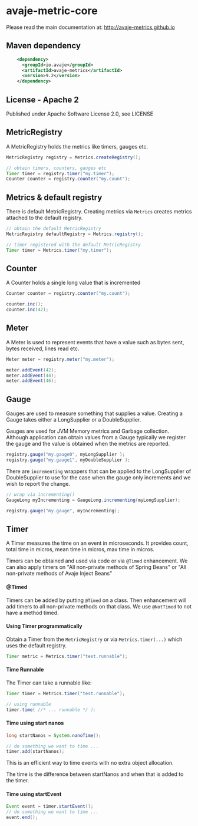 # avaje-metric-core

Please read the main documentation at: http://avaje-metrics.github.io

## Maven dependency

```xml
    <dependency>
      <groupId>io.avaje</groupId>
      <artifactId>avaje-metrics</artifactId>
      <version>9.2</version>
    </dependency>
```


## License - Apache 2
Published under Apache Software License 2.0, see LICENSE

## MetricRegistry

A MetricRegistry holds the metrics like timers, gauges etc.

```java
MetricRegistry registry = Metrics.createRegistry();

// obtain timers, counters, gauges etc
Timer timer = registry.timer("my.timer");
Counter counter = registry.counter("my.count");
```

## Metrics & default registry

There is default MetricRegistry. Creating metrics via `Metrics` creates metrics attached to the default registry.

```java
// obtain the default MetricRegistry
MetricRegistry defaultRegistry = Metrics.registry();
```

```java
// timer registered with the default MetricRegistry
Timer timer = Metrics.timer("my.timer");
```

## Counter

A Counter holds a single long value that is incremented

```java
Counter counter = registry.counter("my.count");

counter.inc();
counter.inc(42);
```

## Meter

A Meter is used to represent events that have a value such as bytes sent, bytes received, lines read etc.

```java
Meter meter = registry.meter("my.meter");

meter.addEvent(42);
meter.addEvent(44);
meter.addEvent(46);
```

## Gauge

Gauges are used to measure something that supplies a value. Creating a Gauge takes either a LongSupplier or a DoubleSupplier.

Gauges are used for JVM Memory metrics and Garbage collection. Although application can obtain values from a Gauge typically
we register the gauge and the value is obtained when the metrics are reported.

```java
registry.gauge("my.gauge0", myLongSupplier );
registry.gauge("my.gauge1", myDoubleSupplier );
```

There are `incrementing` wrappers that can be applied to the LongSupplier of DoubleSupplier to use for the case
when the gauge only increments and we wish to report the change.

```java
// wrap via incrementing()
GaugeLong myIncrementing = GaugeLong.incrementing(myLongSupplier);

registry.gauge("my.gauge", myIncrementing);
```

## Timer

A Timer measures the time on an event in microseconds.
It provides count, total time in micros, mean time in micros, max time in micros.

Timers can be obtained and used via code or via `@Timed` enhancement. We can also
apply timers on "All non-private methods of Spring Beans"
or "All non-private methods of Avaje Inject Beans"

#### @Timed

Timers can be added by putting `@Timed` on a class. Then enhancement will add timers to
all non-private methods on that class. We use `@NotTimed` to not have a method timed.


#### Using Timer programmatically

Obtain a Timer from the `MetricRegistry` or via `Metrics.timer(...)` which uses the default registry.

```java
Timer metric = Metrics.timer("test.runnable");
```

#### Time Runnable

The Timer can take a runnable like:

```java
Timer timer = Metrics.timer("test.runnable");

// using runnable
timer.time( //* ... runnable */ );
```

#### Time using start nanos
```java
long startNanos = System.nanoTime();

// do something we want to time ...
timer.add(startNanos);
```
This is an efficient way to time events with no extra object allocation.

The time is the difference between startNanos and when that is added to
the timer.


#### Time using startEvent
```java
Event event = timer.startEvent();
// do something we want to time ...
event.end();
```

